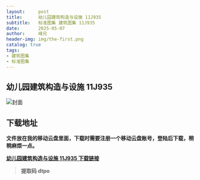 ```yaml
---
layout:     post
title:      幼儿园建筑构造与设施 11J935
subtitle:   标准图集 建筑图集 11J935
date:       2025-05-07
author:     峰兄
header-img: img/the-first.png
catalog: true
tags:
- 建筑图集
- 标准图集
---
```

## 幼儿园建筑构造与设施 11J935
![封面](https://pic1.imgdb.cn/item/681b284358cb8da5c8e2d3c9.jpg)

## 下载地址 ##
**文件放在我的移动云盘里面，下载时需要注册一个移动云盘账号，登陆后下载，稍稍麻烦一点。**  
  
[**幼儿园建筑构造与设施 11J935 下载链接**](https://caiyun.139.com/m/i?2nc6pZzb1zjdc)

> **提取码 dtpo**


